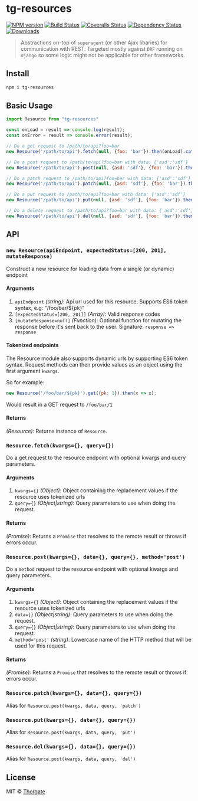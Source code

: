 # tg-resources

[![NPM version][npm-image]][npm-url]
[![Build Status][travis-image]][travis-url]
[![Coveralls Status][coveralls-image]][coveralls-url]
[![Dependency Status][depstat-image]][depstat-url]
[![Downloads][download-badge]][npm-url]

> Abstractions on-top of `superagent` (or other Ajax libaries) for communication with REST.
> Targeted mostly against `DRF` running on `Django` so some logic might not be applicable for
> other frameworks.

## Install

```sh
npm i tg-resources
```

## Basic Usage

```js
import Resource from "tg-resources"

const onLoad = result => console.log(result);
const onError = result => console.error(result);

// Do a get request to /path/to/api?foo=bar
new Resource('/path/to/api').fetch(null, {foo: 'bar'}).then(onLoad).catch(onError);

// Do a post request to /path/to/api?foo=bar with data: {'asd':'sdf'}
new Resource('/path/to/api').post(null, {asd: 'sdf'}, {foo: 'bar'}).then(onLoad).catch(onError);

// Do a patch request to /path/to/api?foo=bar with data: {'asd':'sdf'}
new Resource('/path/to/api').patch(null, {asd: 'sdf'}, {foo: 'bar'}).then(onLoad).catch(onError);

// Do a put request to /path/to/api?foo=bar with data: {'asd':'sdf'}
new Resource('/path/to/api').put(null, {asd: 'sdf'}, {foo: 'bar'}).then(onLoad).catch(onError);

// Do a delete request to /path/to/api?foo=bar with data: {'asd':'sdf'}
new Resource('/path/to/api').del(null, {asd: 'sdf'}, {foo: 'bar'}).then(onLoad).catch(onError);
```

## API

### ``new Resource(apiEndpoint, expectedStatus=[200, 201], mutateResponse)``

Construct a new resource for loading data from a single (or dynamic) endpoint

#### Arguments
1. `apiEndpoint` *(string)*: Api url used for this resource. Supports ES6 token syntax, e.g: "/foo/bar/${pk}"
2. `[expectedStatus=[200, 201]]` *(Array)*: Valid response codes
3. `[mutateResponse=null]` *(Function)*: Optional function for mutating the response before it's sent back to the user. Signature: `response => response`

#### Tokenized endpoints

The Resource module also supports dynamic urls by supporting ES6 token syntax. Request methods
can then provide values as an object using the first argument `kwargs`.

So for example:

```js
new Resource('/foo/bar/${pk}').get({pk: 1}).then(x => x);
```

Would result in a GET request to `/foo/bar/1`

#### Returns
*(Resource)*:  Returns instance of `Resource`.

### ``Resource.fetch(kwargs={}, query={})``

Do a get request to the resource endpoint with optional kwargs and query parameters.

#### Arguments
1. `kwargs={}` *(Object)*: Object containing the replacement values if the resource uses tokenized urls
2. `query={}` *(Object|string)*: Query parameters to use when doing the request.

#### Returns
*(Promise)*:  Returns a `Promise` that resolves to the remote result or throws if errors occur.

### ``Resource.post(kwargs={}, data={}, query={}, method='post')``

Do a `method` request to the resource endpoint with optional kwargs and query parameters.

#### Arguments
1. `kwargs={}` *(Object)*: Object containing the replacement values if the resource uses tokenized urls
2. `data={}` *(Object|string)*: Query parameters to use when doing the request.
3. `query={}` *(Object|string)*: Query parameters to use when doing the request.
4. `method='post'` *(string)*: Lowercase name of the HTTP method that will be used for this request.

#### Returns
*(Promise)*:  Returns a `Promise` that resolves to the remote result or throws if errors occur.

### ``Resource.patch(kwargs={}, data={}, query={})``

Alias for `Resource.post(kwargs, data, query, 'patch')`

### ``Resource.put(kwargs={}, data={}, query={})``

Alias for `Resource.post(kwargs, data, query, 'put')`

### ``Resource.del(kwargs={}, data={}, query={})``

Alias for `Resource.post(kwargs, data, query, 'del')`

## License

MIT © [Thorgate](http://github.com/thorgate)

[npm-url]: https://npmjs.org/package/tg-resources
[npm-image]: https://img.shields.io/npm/v/tg-resources.svg?style=flat-square

[travis-url]: https://travis-ci.org/thorgate/tg-resources
[travis-image]: https://img.shields.io/travis/thorgate/tg-resources.svg?style=flat-square

[coveralls-url]: https://coveralls.io/r/thorgate/tg-resources
[coveralls-image]: https://img.shields.io/coveralls/thorgate/tg-resources.svg?style=flat-square

[depstat-url]: https://david-dm.org/thorgate/tg-resources
[depstat-image]: https://david-dm.org/thorgate/tg-resources.svg?style=flat-square

[download-badge]: http://img.shields.io/npm/dm/tg-resources.svg?style=flat-square
